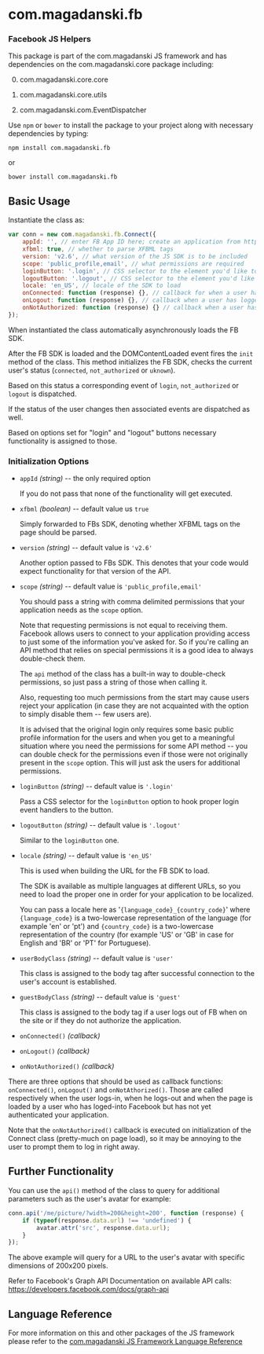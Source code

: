 # com.magadanski.fb

### Facebook JS Helpers

This package is part of the com.magadanski JS framework and has dependencies on the com.magadanski.core package including:

0. com.magadanski.core.core

0. com.magadanski.core.utils

0. com.magadanski.com.EventDispatcher

Use `npm` or `bower` to install the package to your project along with necessary dependencies by typing:

```
npm install com.magadanski.fb
```

or

```
bower install com.magadanski.fb
```

## Basic Usage

Instantiate the class as:

```javascript
var conn = new com.magadanski.fb.Connect({
	appId: '', // enter FB App ID here; create an application from https://developers.facebook.com/apps
	xfbml: true, // whether to parse XFBML tags
	version: 'v2.6', // what version of the JS SDK is to be included
	scope: 'public_profile,email', // what permissions are required
	loginButton: '.login', // CSS selector to the element you'd like to use as a "Login" button
	logoutButton: '.logout', // CSS selector to the element you'd like to use as a "Logout" button
	locale: 'en_US', // locale of the SDK to load
	onConnected: function (response) {}, // callback for when a user has connected their FB account
	onLogout: function (response) {}, // callback when a user has logged out
	onNotAuthorized: function (response) {} // callback when a user has clicked on the "Login" button but has rejected the request for permissions
});
```

When instantiated the class automatically asynchronously loads the FB SDK.

After the FB SDK is loaded and the DOMContentLoaded event fires the `init` method of the class. This method initializes the FB SDK, checks the current user's status (`connected`, `not_authorized` or `uknown`).

Based on this status a corresponding event of `login`, `not_authorized` or `logout` is dispatched.

If the status of the user changes then associated events are dispatched as well.

Based on options set for "login" and "logout" buttons necessary functionality is assigned to those.

### Initialization Options

* `appId` _(string)_ -- the only required option
	
	If you do not pass that none of the functionality will get executed.
	
* `xfbml` _(boolean)_ -- default value us `true`
	
	Simply forwarded to FBs SDK, denoting whether XFBML tags on the page should be parsed.
	
* `version` _(string)_ -- default value is `'v2.6'`
	
	Another option passed to FBs SDK. This denotes that your code would expect functionality for that version of the API.
	
* `scope` _(string)_ -- default value is `'public_profile,email'`
	
	You should pass a string with comma delimited permissions that your application needs as the `scope` option.
	
	Note that requesting permissions is not equal to receiving them. Facebook allows users to connect to your application providing access to just some of the information you've asked for. So if you're calling an API method that relies on special permissions it is a good idea to always double-check them.
	
	The `api` method of the class has a built-in way to double-check permissions, so just pass a string of those when calling it.
	
	Also, requesting too much permissions from the start may cause users reject your application (in case they are not acquainted with the option to simply disable them -- few users are).
	
	It is advised that the original login only requires some basic public profile information for the users and when you get to a meaningful situation where you need the permissions for some API method -- you can double check for the permissions even if those were not originally present in the `scope` option. This will just ask the users for additional permissions.
	
* `loginButton` _(string)_ -- default value is `'.login'`
	
	Pass a CSS selector for the `loginButton` option to hook proper login event handlers to the button.
	
* `logoutButton` _(string)_ -- default value is `'.logout'`
	
	Similar to the `loginButton` one.

* `locale` _(string)_ -- default value is `'en_US'`
	
	This is used when building the URL for the FB SDK to load.
	
	The SDK is available as multiple languages at different URLs, so you need to load the proper one in order for your application to be localized.
	
	You can pass a locale here as '`{language_code}_{country_code}`' where `{language_code}` is a two-lowercase representation of the language (for example 'en' or 'pt') and `{country_code}` is a two-lowercase representation of the country (for example 'US' or 'GB' in case for English and 'BR' or 'PT' for Portuguese).

* `userBodyClass` _(string)_ -- default value is `'user'`
	
	This class is assigned to the body tag after successful connection to the user's account is established.

* `guestBodyClass` _(string)_ -- default value is `'guest'`
	
	This class is assigned to the body tag if a user logs out of FB when on the site or if they do not authorize the application.

* `onConnected()` _(callback)_
 
* `onLogout()` _(callback)_
 
* `onNotAuthorized()` _(callback)_

There are three options that should be used as callback functions: `onConnected()`, `onLogout()` and `onNotAthorized()`. Those are called respectively when the user logs-in, when he logs-out and when the page is loaded by a user who has loged-into Facebook but has not yet authenticated your application.

Note that the `onNotAuthorized()` callback is executed on initialization of the Connect class (pretty-much on page load), so it may be annoying to the user to prompt them to log in right away.

## Further Functionality

You can use the `api()` method of the class to query for additional parameters such as the user's avatar for example:

```javascript
conn.api('/me/picture/?width=200&height=200', function (response) {
	if (typeof(response.data.url) !== 'undefined') {
		avatar.attr('src', response.data.url);
	}
});
```

The above example will query for a URL to the user's avatar with specific dimensions of 200x200 pixels.

Refer to Facebook's Graph API Documentation on available API calls: https://developers.facebook.com/docs/graph-api

## Language Reference

For more information on this and other packages of the JS framework please refer to the [com.magadanski JS Framework Language Reference](http://magadanskiuchen.github.io/com.magadanski.core/Connect.html)